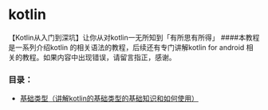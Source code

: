 # kotlin
【Kotlin从入门到深坑】让你从对kotlin一无所知到「有所思有所得」
####本教程是一系列介绍kotlin 的相关语法的教程，后续还有专门讲解kotlin for android 相关的教程。如果内容中出现错误，请留言指正，感谢。

### 目录：

 - [基础类型（讲解kotlin的基础类型的基础知识和如何使用）](https://github.com/guohaiyang1992/kotlin/blob/master/%E5%9F%BA%E7%A1%80%E7%B1%BB%E5%9E%8B.md)
